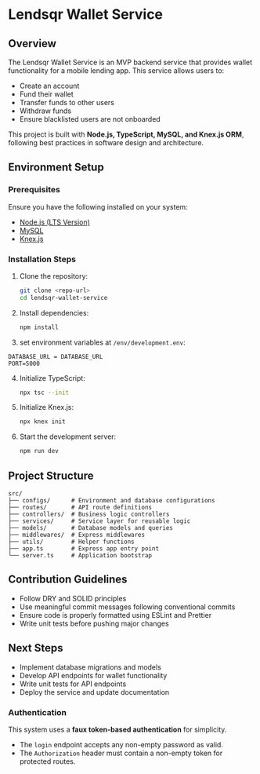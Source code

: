 # Lendsqr Wallet Service

## Overview
The Lendsqr Wallet Service is an MVP backend service that provides wallet functionality for a mobile lending app. This service allows users to:
- Create an account
- Fund their wallet
- Transfer funds to other users
- Withdraw funds
- Ensure blacklisted users are not onboarded

This project is built with **Node.js, TypeScript, MySQL, and Knex.js ORM**, following best practices in software design and architecture.

## Environment Setup

### Prerequisites
Ensure you have the following installed on your system:
- [Node.js (LTS Version)](https://nodejs.org/en/)
- [MySQL](https://www.mysql.com/)
- [Knex.js](https://knexjs.org/)

### Installation Steps
1. Clone the repository:
   ```sh
   git clone <repo-url>
   cd lendsqr-wallet-service
   ```
2. Install dependencies:
   ```sh
   npm install
   ```
3.  set environment variables at `/env/development.env`:
   ```env
   DATABASE_URL = DATABASE_URL
   PORT=5000
   ```
4. Initialize TypeScript:
   ```sh
   npx tsc --init
   ```
5. Initialize Knex.js:
   ```sh
   npx knex init
   ```
6. Start the development server:
   ```sh
   npm run dev
   ```

## Project Structure
```
src/
├── configs/      # Environment and database configurations
├── routes/       # API route definitions
├── controllers/  # Business logic controllers
├── services/     # Service layer for reusable logic
├── models/       # Database models and queries
├── middlewares/  # Express middlewares
├── utils/        # Helper functions
├── app.ts        # Express app entry point
└── server.ts     # Application bootstrap
```

## Contribution Guidelines
- Follow DRY and SOLID principles
- Use meaningful commit messages following conventional commits
- Ensure code is properly formatted using ESLint and Prettier
- Write unit tests before pushing major changes

## Next Steps
- Implement database migrations and models
- Develop API endpoints for wallet functionality
- Write unit tests for API endpoints
- Deploy the service and update documentation


### Authentication
This system uses a **faux token-based authentication** for simplicity.  
- The `login` endpoint accepts any non-empty password as valid.
- The `Authorization` header must contain a non-empty token for protected routes.
